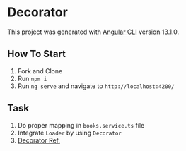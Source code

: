 # Decorator

This project was generated with [Angular CLI](https://github.com/angular/angular-cli) version 13.1.0.

## How To Start

1) Fork and Clone
2) Run `npm i`
3) Run `ng serve` and navigate to `http://localhost:4200/`

## Task

1) Do proper mapping in `books.service.ts` file
2) Integrate `Loader` by using `Decorator`
3) [Decorator Ref.](https://medium.com/@abidhmuhsin/decorator-based-loader-for-angular-httpclient-f5b68853fb90)